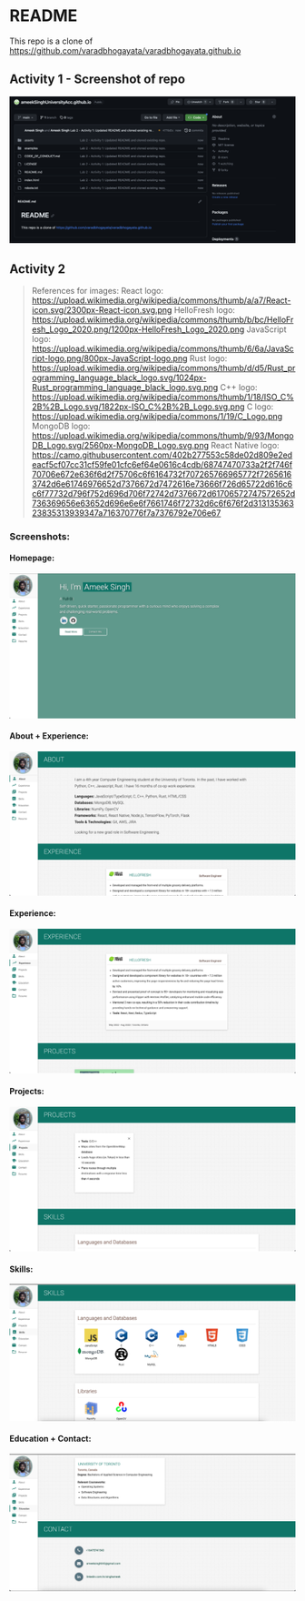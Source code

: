 # README

This repo is a clone of
https://github.com/varadbhogayata/varadbhogayata.github.io 

## Activity 1 - Screenshot of repo
![Alt text](image.png)

## Activity 2
>References for images:
>React logo: https://upload.wikimedia.org/wikipedia/commons/thumb/a/a7/React-icon.svg/2300px-React-icon.svg.png
>HelloFresh logo: https://upload.wikimedia.org/wikipedia/commons/thumb/b/bc/HelloFresh_Logo_2020.png/1200px-HelloFresh_Logo_2020.png
>JavaScript logo: https://upload.wikimedia.org/wikipedia/commons/thumb/6/6a/JavaScript-logo.png/800px-JavaScript-logo.png
>Rust logo: https://upload.wikimedia.org/wikipedia/commons/thumb/d/d5/Rust_programming_language_black_logo.svg/1024px-Rust_programming_language_black_logo.svg.png
>C++ logo: https://upload.wikimedia.org/wikipedia/commons/thumb/1/18/ISO_C%2B%2B_Logo.svg/1822px-ISO_C%2B%2B_Logo.svg.png
>C logo: https://upload.wikimedia.org/wikipedia/commons/1/19/C_Logo.png
>MongoDB logo: https://upload.wikimedia.org/wikipedia/commons/thumb/9/93/MongoDB_Logo.svg/2560px-MongoDB_Logo.svg.png
>React Native logo: https://camo.githubusercontent.com/402b277553c58de02d809e2edeacf5cf07cc31cf59fe01cfc6ef64e0616c4cdb/68747470733a2f2f746f70706e672e636f6d2f75706c6f6164732f707265766965772f72656163742d6e61746976652d7376672d7472616e73666f726d65722d616c6c6f77732d796f752d696d706f72742d7376672d61706572747572652d736369656e63652d696e6e6f7661746f72732d6c6f676f2d31313536323835313939347a716370776f7a7376792e706e67


### Screenshots:
#### Homepage:
![Alt text](image-1.png)
#### About + Experience:
![Alt text](image-2.png)
#### Experience:
![Alt text](image-3.png)
#### Projects:
![Alt text](image-4.png)
#### Skills:
![Alt text](image-5.png)
#### Education + Contact:
![Alt text](image-6.png)